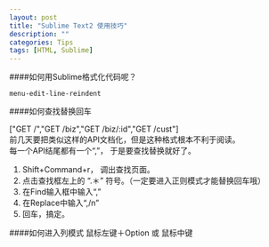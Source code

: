 ```yaml
---
layout: post
title: "Sublime Text2 使用技巧"
description: ""
categories: Tips
tags: [HTML, Sublime]
---
```


####如何用Sublime格式化代码呢？

 `menu-edit-line-reindent`
 
####如何查找替换回车

["GET     /","GET     /biz","GET     /biz/:id","GET     /cust"]  
前几天要把类似这样的API文档化，但是这种格式根本不利于阅读。  
每一个API结尾都有一个“,”， 于是要查找替换就好了。  

1. Shift+Command+r， 调出查找页面。  
2. 点击查找框左上的 “.＊” 符号。（一定要进入正则模式才能替换回车哦）  
3. 在Find输入框中输入“,”
4. 在Replace中输入“,/n”
5. 回车，搞定。

####如何进入列模式
鼠标左键＋Option 或 鼠标中键
